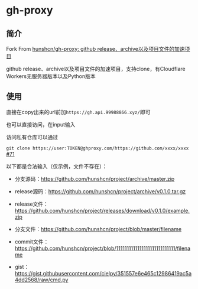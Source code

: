 # gh-proxy

## 简介

Fork From [hunshcn/gh-proxy: github release、archive以及项目文件的加速项目](https://github.com/hunshcn/gh-proxy)

github release、archive以及项目文件的加速项目，支持clone，有Cloudflare Workers无服务器版本以及Python版本

## 使用

直接在copy出来的url前加`https://gh.api.99988866.xyz/`即可

也可以直接访问，在input输入

访问私有仓库可以通过

`git clone https://user:TOKEN@ghproxy.com/https://github.com/xxxx/xxxx` [#71](https://github.com/hunshcn/gh-proxy/issues/71)

以下都是合法输入（仅示例，文件不存在）：

- 分支源码：https://github.com/hunshcn/project/archive/master.zip

- release源码：https://github.com/hunshcn/project/archive/v0.1.0.tar.gz

- release文件：https://github.com/hunshcn/project/releases/download/v0.1.0/example.zip

- 分支文件：https://github.com/hunshcn/project/blob/master/filename

- commit文件：https://github.com/hunshcn/project/blob/1111111111111111111111111111/filename

- gist：https://gist.githubusercontent.com/cielpy/351557e6e465c12986419ac5a4dd2568/raw/cmd.py


